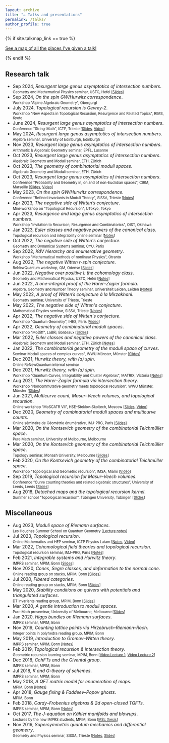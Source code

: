 ```yaml
---
layout: archive
title: "✏️ Talks and presentations"
permalink: /talks/
author_profile: true
---
```


{% if site.talkmap_link == true %}

<p style="text-decoration:underline;"><a href="/talkmap.html">See a map of all the places I've given a talk!</a></p>

{% endif %}

<!-- {% for post in site.talks reversed %}
  {% include archive-single-talk.html %}
{% endfor %} -->

Research talk
------
* Sep 2024, *Resurgent large genus asymptotics of intersection numbers*.  
<span style="font-size: 0.8em;">Geometry and Mathematical Physics seminar, USTC, Hefei \[[Slides](http://agiacche.github.io/files/talks/2024.09.pdf)\]</span>
* Sep 2024, *On the spin GW/Hurwitz correspondence*.  
<span style="font-size: 0.8em;">Workshop "Alpine Algebraic Geometry", Obergurgl</span>
* July 2024, *Topological recursion is Gevrey-2*.  
<span style="font-size: 0.8em;">Workshop "New Aspects in Topological Recursion, Resurgence and Related Topics", RIMS, Kyoto</span>
* June 2024, *Resurgent large genus asymptotics of intersection numbers*.  
<span style="font-size: 0.8em;">Conference "String-Math", ICTP, Trieste \[[Slides](http://agiacche.github.io/files/talks/2024.06.pdf), [Video](https://www.youtube.com/watch?v=zGcl9P7dlns)\]</span>
* May 2024, *Resurgent large genus asymptotics of intersection numbers*.  
<span style="font-size: 0.8em;">Algebra seminar, University of Edinburgh, Edinburgh</span>
* Nov 2023, *Resurgent large genus asymptotics of intersection numbers*.  
<span style="font-size: 0.8em;">Arithmetic & Algebraic Geometry seminar, EPFL, Lusanne</span>
* Oct 2023, *Resurgent large genus asymptotics of intersection numbers*.  
<span style="font-size: 0.8em;">Algebraic Geometry and Moduli seminar, ETH, Zürich</span>
* Oct 2023, *The geometry of combinatorial moduli spaces*.  
<span style="font-size: 0.8em;">Algebraic Geometry and Moduli seminar, ETH, Zürich</span>
* Oct 2023, *Resurgent large genus asymptotics of intersection numbers*.  
<span style="font-size: 0.8em;">Conference "Probability and Geometry in, on and of non-Euclidian spaces", CIRM, Marseille \[[Slides](http://agiacche.github.io/files/talks/2023.10.pdf), [Video](https://www.youtube.com/watch?v=n-hGpinubY0)\]</span>
* May 2023, *On the spin GW/Hurwitz correspondence*.  
<span style="font-size: 0.8em;">Conference "Refined invariants in Moduli Theory", SISSA, Trieste \[[Notes](http://agiacche.github.io/files/talks/2023.05.pdf)\]</span>
* Apr 2023, *The negative side of Witten’s conjecture*.  
<span style="font-size: 0.8em;">Mini-workshop on "Topological Recursion", UTokyo, Tokyo</span>
* Apr 2023, *Resurgence and large genus asymptotics of intersection numbers*.  
<span style="font-size: 0.8em;"> Workshop "Invitation to Recursion, Resurgence and Combinatorics", OIST, Okinawa</span>
* Jan 2023, *Euler classes and negative powers of the canonical class*.  
<span style="font-size: 0.8em;">Topological recursion and integrability online seminar \[[Notes](http://agiacche.github.io/files/talks/2023.01.pdf)\]</span>
* Oct 2022, *The negative side of Witten's conjecture*.  
<span style="font-size: 0.8em;">Geometry and Dynamical Systems seminar, CYU, Paris</span>
* Sep 2022, *KdV hierarchy and enumerative geometry*.  
<span style="font-size: 0.8em;">Workshop "Mathematical methods of nonlinear Physics", Otranto</span>
* Aug 2022, *The negative Witten r-spin conjecture*.  
<span style="font-size: 0.8em;">ReNewQuantum workshop, QM, Odense \[[Slides](http://agiacche.github.io/files/talks/2022.08.pdf)\]</span>
* Jun 2022, *Negative over positive I: the cohomology class*.  
<span style="font-size: 0.8em;">Geometry and Mathematical Physics, USTC, Hefei \[[Notes](http://agiacche.github.io/files/talks/2022.06.Theta.pdf)\]</span>
* Jun 2022, *A one-integral proof of the Harer–Zagier formula*.  
<span style="font-size: 0.8em;">Algebra, Geometry and Number Theory seminar, Universiteit Leiden, Leiden \[[Notes](http://agiacche.github.io/files/talks/2022.06.HZ.pdf)\]</span>
* May 2022, *A proof of Witten’s conjecture à la Mirzakhani*.  
<span style="font-size: 0.8em;">Geometry seminar, University of Trieste, Trieste</span>
* May 2022, *The negative side of Witten's conjecture*.  
<span style="font-size: 0.8em;">Mathematical Physics seminar, SISSA, Trieste \[[Notes](http://agiacche.github.io/files/talks/2022.05.pdf)\]</span>
* Apr 2022, *The negative side of Witten's conjecture*.  
<span style="font-size: 0.8em;">Workshop "Quantum Geometry", IHES, Paris \[[Video](https://www.youtube.com/watch?v=k8lFAhzdLjk)\]</span>
* Apr 2022, *Geometry of combinatorial moduli spaces*.  
<span style="font-size: 0.8em;">Workshop "MoDiff", LaBRi, Bordeaux \[[Slides](http://agiacche.github.io/files/talks/2022.04.pdf)\]</span>
* Mar 2022, *Euler classes and negative powers of the canonical class*.  
<span style="font-size: 0.8em;">Algebraic Geometry and Moduli seminar, ETH, Zürich \[[Notes](http://agiacche.github.io/files/talks/2022.03.pdf)\]</span>
* Jan 2022, *The combinatorial geometry of the moduli space of curves*.  
<span style="font-size: 0.8em;">Seminar Moduli spaces of complex curves", WWU Münster, Münster \[[Slides](http://agiacche.github.io/files/talks/2022.01.pdf)\]</span>
* Dec 2021, *Hurwitz theory, with (a) spin*.  
<span style="font-size: 0.8em;">Online ReNewQuantum internal seminar</span>
* Dec 2021, *Hurwitz theory, with (a) spin*.  
<span style="font-size: 0.8em;">Workshop “Quantum Curves, Integrability and Cluster Algebras", MATRIX, Victoria \[[Notes](http://agiacche.github.io/files/talks/2021.12.pdf)\]</span>
* Aug 2021, *The Harer–Zagier formula via intersection theory*.  
<span style="font-size: 0.8em;">Workshop “Noncommutative geometry meets topological recursion", WWU Münster, Münster \[[Slides](http://agiacche.github.io/files/talks/2021.08.pdf)\]</span>
* Jun 2021, *Multicurve count, Masur–Veech volumes, and topological recursion*.  
<span style="font-size: 0.8em;">Online workshop “MoSCATR VII", HSE–Steklov–Skoltech, Moscow \[[Slides](http://agiacche.github.io/files/talks/2021.06.pdf), [Video](https://www.youtube.com/watch?v=mXfG-nHWGLY&list=PLq3E5oubNNoD0JiX9n-Q4y2WD9xj5lMpA&index=28)\]</span>
* Dec 2020, *Geometry of combinatorial moduli spaces and multicurve counts*.  
<span style="font-size: 0.8em;">Online séminaire de Géométrie énumérative, IMJ–PRG, Paris \[[Slides](http://agiacche.github.io/files/talks/2020.12.pdf)\]</span>
* Mar 2020, *On the Kontsevich geometry of the combinatorial Teichmüller space*.  
<span style="font-size: 0.8em;">Pure Math seminar, University of Melbourne, Melbourne</span>
* Mar 2020, *On the Kontsevich geometry of the combinatorial Teichmüller space*.  
<span style="font-size: 0.8em;">Topology seminar, Monash University, Melbourne \[[Slides](http://agiacche.github.io/files/talks/2020.03.pdf)\]</span>
* Feb 2020, *On the Kontsevich geometry of the combinatorial Teichmüller space*.  
<span style="font-size: 0.8em;">Workshop “Topological and Geometric recursion”, IMSA, Miami \[[Video](https://www.youtube.com/watch?v=AROUeiKNFAk)\]</span>
* Sep 2019, *Topological recursion for Masur–Veech volumes*.  
<span style="font-size: 0.8em;">Conference “Curve counting theories and related algebraic structures”, University of Leeds, Leeds \[[Slides](http://agiacche.github.io/files/talks/2019.09.pdf)\]</span>
* Aug 2018, *Detached maps and the topological recursion kernel*.  
<span style="font-size: 0.8em;">Summer school “Topological recursion", Tübingen University, Tübingen \[[Slides](http://agiacche.github.io/files/talks/2018.08.pdf)\]</span>

Miscellaneous
------
* Aug 2023, *Moduli space of Riemann surfaces*.  
<span style="font-size: 0.8em;">Les Houches Summer School on Quantum Geometry \[[Lecture notes](https://arxiv.org/abs/2410.13273)\]</span>
* Jul 2023, *Topological recursion*.  
<span style="font-size: 0.8em;">Online Mathematics and HEP seminar, ICTP Physics Latam \[[Notes](http://agiacche.github.io/files/talks/2023.07.pdf), [Video](https://www.youtube.com/watch?v=WNIjNJ6upz0)\]</span>
* Mar 2022, *Cohomological field theories and topological recursion*.  
<span style="font-size: 0.8em;"> Topological recursion seminar, IMJ–PRG, Paris \[[Notes](http://agiacche.github.io/files/talks/2022.03.CohFTs.pdf)\]</span>
* Feb 2021, *Integrable systems and Hurwitz theory*.  
<span style="font-size: 0.8em;">IMPRS seminar, MPIM, Bonn \[[Slides](http://agiacche.github.io/files/talks/2021.02.pdf)\]</span>
* Nov 2020, *Cones, Segre classes, and deformation to the normal cone*.  
<span style="font-size: 0.8em;">Online reading group on stacks, MPIM, Bonn \[[Slides](http://agiacche.github.io/files/talks/2020.07.pdf)\]</span>
* Jul 2020, *Fibered categories*.  
<span style="font-size: 0.8em;">Online reading group on stacks, MPIM, Bonn \[[Slides](http://agiacche.github.io/files/talks/2020.07.pdf)\]</span>
* May 2020, *Stability conditions on quivers with potentials and triangulated surfaces*.  
<span style="font-size: 0.8em;">DT invariants reading group, MPIM, Bonn \[[Slides](http://agiacche.github.io/files/talks/2020.03.Quivers.pdf)\]</span>
* Mar 2020, *A gentle introduction to moduli spaces*.  
<span style="font-size: 0.8em;">Pure Math preseminar, University of Melbourne, Melbourne \[[Slides](http://agiacche.github.io/files/talks/2020.03.moduli.pdf)\]</span>
* Jan 2020, *Higgs bundles on Riemann surfaces*.  
<span style="font-size: 0.8em;">IMPRS seminar, MPIM, Bonn</span>
* Nov 2019, *Counting lattice points via Hirzebruch–Riemann–Roch*.  
<span style="font-size: 0.8em;">Integer points in polyhedra reading group, MPIM, Bonn</span>
* May 2019, *Introduction to Gromov–Witten theory*.  
<span style="font-size: 0.8em;">IMPRS seminar, MPIM, Bonn \[[Notes](http://agiacche.github.io/files/GW.pdf)\]</span>
* Feb 2019, *Topological recursion & intersection theory*.  
<span style="font-size: 0.8em;">Geometric recursion learning seminar, MPIM, Bonn \[[Video Lecture 1](https://www.youtube.com/watch?v=WKp7tv3Sihk&list=PLkiJkLsavLV_elfgUnktM45o8vZmfnvQL&index=9), [Video Lecture 2](https://www.youtube.com/watch?v=4XumsA4-sww&list=PLkiJkLsavLV_elfgUnktM45o8vZmfnvQL&index=10)\]</span>
* Dec 2018, *CohFTs and the Givental group*.  
<span style="font-size: 0.8em;">IMPRS seminar, MPIM, Bonn</span>
* Jul 2018, *K and G-theory of schemes*.  
<span style="font-size: 0.8em;">IMPRS seminar, MPIM, Bonn</span>
* May 2018, *A QFT matrix model for enumeration of maps*.  
<span style="font-size: 0.8em;">MPIM, Bonn \[[Notes](http://agiacche.github.io/files/MatrixModelsGaugeTheories.pdf)\]</span>
* Apr 2018, *Gauge fixing & Faddeev–Popov ghosts*.  
<span style="font-size: 0.8em;">MPIM, Bonn</span>
* Feb 2018, *Cardy–Frobenius algebras & 2d open-closed TQFTs*.  
<span style="font-size: 0.8em;">IMPRS seminar, MPIM, Bonn \[[Notes](http://agiacche.github.io/files/open-closedTQFTs.pdf)\]</span>
* Oct 2017, *The J-equation on Kähler manifolds and blowups*.  
<span style="font-size: 0.8em;">Lectures by the new IMPRS students, MPIM, Bonn \[[MSc thesis](http://agiacche.github.io/files/MScThesis.pdf)\]</span>
* Nov 2016, *Supersymmetric quantum mechanics and differential geometry*.  
<span style="font-size: 0.8em;">Geometry and Physics seminar, SISSA, Trieste \[[Notes](http://agiacche.github.io/files/SUSYMorse.pdf), [Slides](http://agiacche.github.io/files/talks/2016.11.pdf)\]</span>
